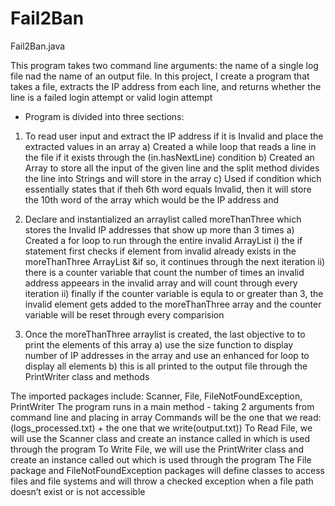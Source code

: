 # Fail2Ban
Fail2Ban.java

This program takes two command line arguments: the name of a single log file nad the name of an output file. In this project, I create a program that takes a file, extracts the IP address from each line, and returns whether the line is a failed login attempt or valid login attempt

* Program is divided into three sections: 

1) To read user input and extract the IP address if it is Invalid and place the extracted values in an array
    a) Created a while loop that reads a line in the file if it exists through the (in.hasNextLine) condition
    b) Created an Array to store all the input of the given line and the split method divides the line into Strings and will store in the array
    c) Used if condition which essentially states that if theh 6th word equals Invalid, then it will store the 10th word of the array which would be the IP address and 

2) Declare and instantialized an arraylist called moreThanThree which stores the Invalid IP addresses that show up more than 3 times
    a) Created a for loop to run through the entire invalid ArrayList
        i) the if statement first checks if element from invalid already exists in the moreThanThree ArrayList &if so, it continues through the next iteration
        ii) there is a counter variable that count the number of times an invalid address appeears in the invalid array and will count through every iteration
        ii) finally if the counter variable is equla to or greater than 3, the invalid element gets added to the moreThanThree array and the counter variable will be reset through every comparision
        
3) Once the moreThanThree arraylist is created, the last objective to to print the elements of this array
    a) use the size function to display number of IP addresses in the array and use an enhanced for loop to display all elements
    b) this is all printed to the output file through the PrintWriter class and methods
        
The imported packages include: Scanner, File, FileNotFoundException, PrintWriter 
The program runs in a main method - taking 2 arguments from command line and placing in array
Commands will be the one that we read: (logs_processed.txt) + the one that we write(output.txt))
To Read File, we will use the Scanner class and create an instance called in which is used through the program
To Write File, we will use the PrintWriter class and create an instance called out which is used through the program
The File package and FileNotFoundException packages will define classes to access files and file systems and will throw a checked exception when a file path doesn’t exist or is not accessible
